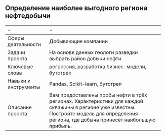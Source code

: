 ## Определение наиболее выгодного региона нефтедобычи
| - | - |
| :-------------------- | :-------------------- |
| Сферы деятельности | Добывающие компании |
| Задачи проекта | На основе данных геологи разведки выбрать район добычи нефти |
| Ключевые слова | регрессия, разработка бизнес-модели, бутстреп |
| Навыки и инструменты | Pandas, Scikit-learn, бутстреп |
| Описание проекта | Вам предоставлены пробы нефти в трёх регионах. Характеристики для каждой скважины в регионе уже известны. Постройте модель для определения региона, где добыча принесёт наибольшую прибыль.  |
